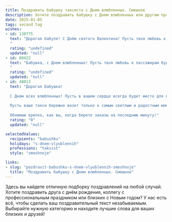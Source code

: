```yaml
---
title: Поздравить бабушку таксиста с Днем влюбленных. Смешное
description: Хотите поздравить бабушку с Днем влюбленных или другим праздником? Наш ИИ создаст незабываемое поздравление, а вы обязательно выделитесь среди других.  
date: 2025-01-05
tags: second tag
wishes:
- id: 130775
  text: "Дорогая бабуля! С Днём святого Валентина! Пусть твоя любовь к жизни будет такой же неутомимой, как твой внук-таксист, который гоняет по ночам,  и  зарабатывает на твои любимые конфеты!  Надеюсь,  букеты роз и признания в любви  тебе сегодня обеспечены – хотя бы от твоих внуков и правнуков!  Целуем крепко!
  "
  rating: "undefined"
  updated: "null"
- id: 80422
  text: "Бабушка, с Днем влюбленных! Пусть твоя любовь к пассажирам будет такой же горячей, как твоя любимая каша! 🚕❤️
  "
  rating: "undefined"
  updated: "null"
- id: 40013
  text: "Дорогая Бабушка!
  
  С Днем всех влюбленных! Пусть в вашем сердце всегда будет место для любви, как в такси — для пассажиров! Желаю, чтобы счастье подбрасывало вам приятные сюрпризы каждую минуту, как неожиданный попутчик с хорошими чаевыми!
  
  Пусть ваше такси бережно везет только к самым светлым и радостным моментам. И помните: в жизни, как и на дороге, главное — не сбиться с пути к счастью!
  
  Обнимаю крепко, как вы, когда берете заказы на последнюю минуту!"
  rating: "0"
  updated: "null"

selectedValues:
  recipients: "babushku"
  holidays: "s-dnem-vlyublennih"
  professions: "taksist"
  style: "smeshnoje"

links:
- slug: "pozdravit-babushku-s-dnem-vlyublennih-smeshnoje"
  title: "Поздравить бабушку с Днем влюбленных. Смешное"
---
```


Здесь вы найдете отличную подборку поздравлений на любой случай. 
Хотите поздравить друга с днём рождения, коллегу с профессиональным праздником или близких с Новым годом? У нас есть всё, чтобы сделать ваш поздравительный текст незабываемым. Выбирайте нужную категорию и находите лучшие слова для ваших близких и друзей!
